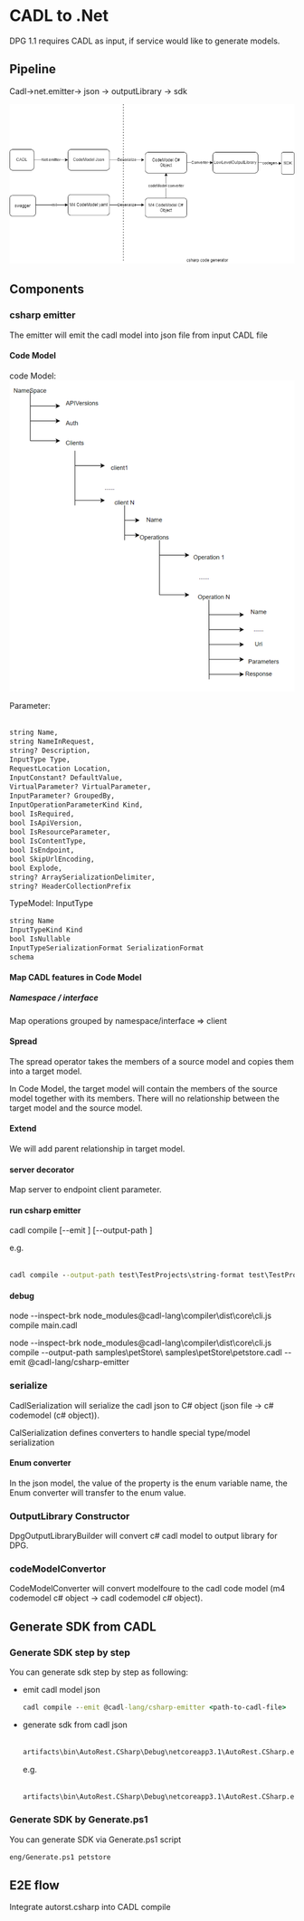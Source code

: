# CADL to .Net

DPG 1.1 requires CADL as input, if service would like to generate models.
## Pipeline

Cadl->net.emitter-> json -> outputLibrary -> sdk

![E2E flow](flow.png)

## Components

### csharp emitter

The emitter will emit the cadl model into json file from input CADL file

#### Code Model

code Model:
![Model](codemodel.png)

Parameter:

``` code

string Name,
string NameInRequest,
string? Description,
InputType Type,
RequestLocation Location,
InputConstant? DefaultValue,
VirtualParameter? VirtualParameter,
InputParameter? GroupedBy,
InputOperationParameterKind Kind,
bool IsRequired,
bool IsApiVersion,
bool IsResourceParameter,
bool IsContentType,
bool IsEndpoint,
bool SkipUrlEncoding,
bool Explode,
string? ArraySerializationDelimiter,
string? HeaderCollectionPrefix
```

TypeModel: InputType

```code
string Name
InputTypeKind Kind
bool IsNullable
InputTypeSerializationFormat SerializationFormat
schema
```

#### Map CADL features in Code Model

##### Namespace / interface

Map operations grouped by namespace/interface => client

#### Spread

The spread operator takes the members of a source model and copies them into a target model.

In Code Model, the target model will contain the members of the source model together with its members. There will no relationship between the target model and the source model.

#### Extend

We will add parent relationship in target model.

#### server decorator

Map server to endpoint client parameter.

#### run csharp emitter

cadl compile [--emit <csharp-emitter>] [--output-path <outputDirectory>] <cadl-file-path>

e.g.

```cmd

cadl compile --output-path test\TestProjects\string-format test\TestProjects\string-format\string-format.cadl --emit @cadl-lang/csharp-emitter
```

#### debug

node --inspect-brk node_modules\@cadl-lang\compiler\dist\core\cli.js compile main.cadl

node --inspect-brk node_modules\@cadl-lang\compiler\dist\core\cli.js compile --output-path samples\petStore\ samples\petStore\petstore.cadl --emit @cadl-lang/csharp-emitter

### serialize

CadlSerialization will serialize the cadl json to C# object (json file -> c# codemodel (c# object)).

CalSerialization defines converters to handle special type/model serialization

#### Enum converter

In the json model, the value of the property is the enum variable name, the Enum converter will transfer to the enum value.

### OutputLibrary Constructor
DpgOutputLibraryBuilder will convert c# cadl model to output library for DPG.

### codeModelConvertor

CodeModelConverter will convert modelfoure to the cadl code model (m4 codemodel c# object -> cadl codemodel c# object).

## Generate SDK from CADL

### Generate SDK step by step
You can generate sdk step by step as following: 
- emit cadl model json
  
    ```cmd
    cadl compile --emit @cadl-lang/csharp-emitter <path-to-cadl-file>
    ```

- generate sdk from cadl json
  
  ```cmd

  artifacts\bin\AutoRest.CSharp\Debug\netcoreapp3.1\AutoRest.CSharp.exe --standalone <path-to-cadl-file-directory>
  ```

  e.g.

  ```cmd

  artifacts\bin\AutoRest.CSharp\Debug\netcoreapp3.1\AutoRest.CSharp.exe --standalone test\TestProjectsCadl\petstore
  ```

### Generate SDK by Generate.ps1

You can generate SDK via Generate.ps1 script

```cmd
eng/Generate.ps1 petstore
```

## E2E flow
Integrate autorst.csharp into CADL compile
